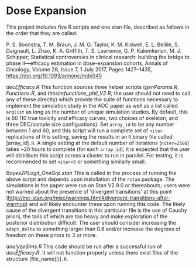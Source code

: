 # Dose Expansion

This project includes five R scripts and one stan file, described as follows in the order that they are called:

P. S. Boonstra, T. M. Braun, J. M. G. Taylor, K. M. Kidwell, E. L. Bellile, S. Daignault, L. Zhao, K. A. Griffith, T. S. Lawrence, G. P. Kalemkerian, M. J. Schipper; Statistical controversies in clinical research: building the bridge to phase II—efficacy estimation in dose-expansion cohorts, Annals of Oncology, Volume 28, Issue 7, 1 July 2017, Pages 1427–1435, https://doi.org/10.1093/annonc/mdx045

*decEfficacy.R* This function sources three helper scripts (*genParams.R*, *Functions.R*, and *titesimfunctions_phil_V2.R*; the user should not need to call any of these directly) which provide the suite of functions necessary to implement the simulation study in the AOC paper as well as a list called `arglist` as long as the number of unique simulation studies. By default, this is 60 (10 true toxicity and efficacy curves, two choices of skeleton, and three DEC/sample size configuations). Set `array_id` to be any number between 1 and 60, and this script will run a complete set of `niter` replications of this setting, saving the results in an `R` binary file called [array_id]`.R`. A single setting at the default number of iterations (`niter=2500`) takes ~20 hours to complete (for each `array_id`); it is expected that the user will distribute this script across a cluster to run in parallel. For testing, it is recommended to set `niter=5` or something similarly small. 

*Bayes2PLogit_OneGrp.stan* This is called in the process of running the above script and depends upon installation of the `rstan` package. The simulations in the paper were run on Stan V2.9.0 or thereabouts; users were not warned about the presence of 'divergent transitions' at this point (http://mc-stan.org/misc/warnings.html#divergent-transitions-after-warmup) and will likely encounter these upon running this code. The likely cause of the divergent transitions in this particular file is the use of Cauchy priors, the tails of which are too heavy and make exploration of the posterior distribution difficult. The user should consider increasing the `adapt_delta` to something larger than 0.8 and/or increase the degrees of freedom on these priors to 3 or more. 

*analyzeSims.R* This code should be run after a successful run of *decEfficacy.R*. It will not function properly unless there exist files of the structure [file_name][i]`.R`. 